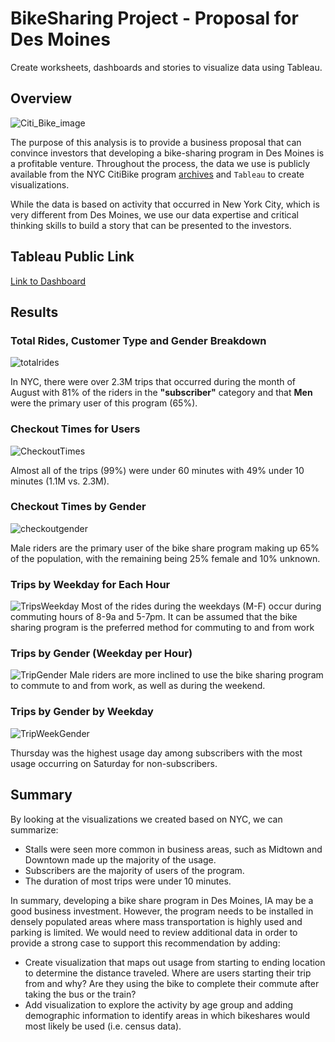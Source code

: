 # BikeSharing Project - Proposal for Des Moines
Create worksheets, dashboards and stories to visualize data using Tableau.

## Overview

![Citi_Bike_image](https://github.com/tiffanylin706/bikesharing/blob/a03624df7c6616dec50d96edc543dd8816f21dea/images/Citi-Bike.png)

The purpose of this analysis is to provide a business proposal that can convince investors that developing a bike-sharing program in Des Moines is a profitable venture. Throughout the process, the data we use is publicly available from the NYC CitiBike program [archives](https://s3.amazonaws.com/tripdata/index.html) and `Tableau` to create visualizations. 

While the data is based on activity that occurred in New York City, which is very different from Des Moines, we use our data expertise and critical thinking skills to build a story that can be presented to the investors. 

## Tableau Public Link

[Link to Dashboard](https://public.tableau.com/app/profile/tiffany.lin4386/viz/BikeSharing_16653582188570/Story1)

## Results

### Total Rides, Customer Type and Gender Breakdown
![totalrides](https://github.com/tiffanylin706/bikesharing/blob/0b35a174c07afaf14bc1b3f77ec047710e0c1c28/images/total_rides.png)

In NYC, there were over 2.3M trips that occurred during the month of August with 81% of the riders in the **"subscriber"** category and that **Men** were the primary user of this program (65%).


### Checkout Times for Users
![CheckoutTimes](https://github.com/tiffanylin706/bikesharing/blob/0b35a174c07afaf14bc1b3f77ec047710e0c1c28/images/CheckOutTimes.png)

Almost all of the trips (99%) were under 60 minutes with 49% under 10 minutes (1.1M vs. 2.3M).

### Checkout Times by Gender
![checkoutgender](https://github.com/tiffanylin706/bikesharing/blob/0b35a174c07afaf14bc1b3f77ec047710e0c1c28/images/checkoutgender.png)

Male riders are the primary user of the bike share program making up 65% of the population, with the remaining being 25% female and 10% unknown.

### Trips by Weekday for Each Hour

![TripsWeekday](https://github.com/tiffanylin706/bikesharing/blob/0b35a174c07afaf14bc1b3f77ec047710e0c1c28/images/TripsWeekday.png)
Most of the rides during the weekdays (M-F) occur during commuting hours of 8-9a and 5-7pm. It can be assumed that the bike sharing program is the preferred method for commuting to and from work


### Trips by Gender (Weekday per Hour)

![TripGender](https://github.com/tiffanylin706/bikesharing/blob/0b35a174c07afaf14bc1b3f77ec047710e0c1c28/images/TripGender.png)
Male riders are more inclined to use the bike sharing program to commute to and from work, as well as during the weekend.

### Trips by Gender by Weekday

![TripWeekGender](https://github.com/tiffanylin706/bikesharing/blob/0b35a174c07afaf14bc1b3f77ec047710e0c1c28/images/TripWeekGender.png)

Thursday was the highest usage day among subscribers with the most usage occurring on Saturday for non-subscribers.


## Summary
By looking at the visualizations we created based on NYC, we can summarize:

* Stalls were seen more common in business areas, such as Midtown and Downtown made up the majority of the usage. 
* Subscribers are the majority of users of the program.
* The duration of most trips were under 10 minutes.

In summary, developing a bike share program in Des Moines, IA may be a good business investment. However, the program needs to be installed in densely populated areas where mass transportation is highly used and parking is limited. We would need to review additional data in order to provide a strong case to support this recommendation by adding:

* Create visualization that maps out usage from starting to ending location to determine the distance traveled. Where are users starting their trip from and why? Are they using the bike to complete their commute after taking the bus or the train? 
* Add visualization to explore the activity by age group and adding demographic information to identify areas in which bikeshares would most likely be used (i.e. census data).

